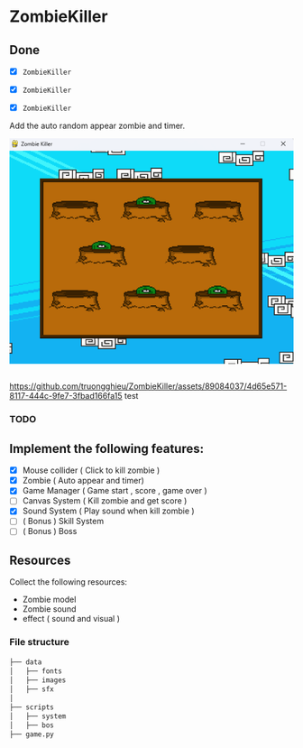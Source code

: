 # ZombieKiller

## Done
- [x] `ZombieKiller`
- [x] `ZombieKiller`
- [x] `ZombieKiller`



Add the auto random appear zombie and timer.
<div>
    <img src="/img_show/1.png" align="center">
</div><br>

https://github.com/truongghieu/ZombieKiller/assets/89084037/4d65e571-8117-444c-9fe7-3fbad166fa15
test

### TODO

## Implement the following features:
- [x] Mouse collider ( Click to kill zombie )
- [x] Zombie ( Auto appear and timer) 
- [x] Game Manager ( Game start , score , game over )
- [ ] Canvas System ( Kill zombie and get score )
- [x] Sound System ( Play sound when kill zombie )
- [ ] ( Bonus ) Skill System
- [ ] ( Bonus ) Boss

## Resources
Collect the following resources:
- Zombie model 
- Zombie sound
- effect ( sound and visual )

### File structure
```project cotain the following folders and files:
├── data
│   ├── fonts
│   ├── images
│   ├── sfx
│ 
├── scripts
│   ├── system
│   ├── bos
├── game.py
```

